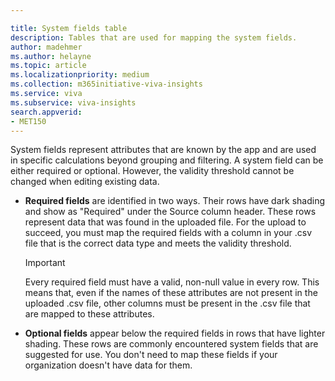 ```yaml
---

title: System fields table
description: Tables that are used for mapping the system fields.   
author: madehmer
ms.author: helayne
ms.topic: article
ms.localizationpriority: medium 
ms.collection: m365initiative-viva-insights 
ms.service: viva 
ms.subservice: viva-insights 
search.appverid: 
- MET150 
---
```


<!-- NOTE: "System default fields" is the proper term. We are temporarily using "system fields" in the subsequent uploads topic because that's what the UI has on the mapping screens for subsequent uploads. 
This UI will change soon (probably spring 2019). After that happens, use not this include file but the sibling one for "system fields" wherever this info is needed. After that, this include file can be deleted. 
-->

System fields represent attributes that are known by the app and are used in specific calculations beyond grouping and filtering. A system field can be either required or optional. However, the validity threshold cannot be changed when editing existing data.

* **Required fields** are identified in two ways. Their rows have dark shading and show as "Required" under the Source column header. These rows represent data that was found in the uploaded file. For the upload to succeed, you must map the required fields with a column in your .csv file that is the correct data type and meets the validity threshold.

   >[!Important]
   >Every required field must have a valid, non-null value in every row. This means that, even if the names of these attributes are not present in the uploaded .csv file, other columns must be present in the .csv file that are mapped to these attributes.

* **Optional fields** appear below the required fields in rows that have lighter shading. These rows are commonly encountered system fields that are suggested for use. You don't need to map these fields if your organization doesn't have data for them.